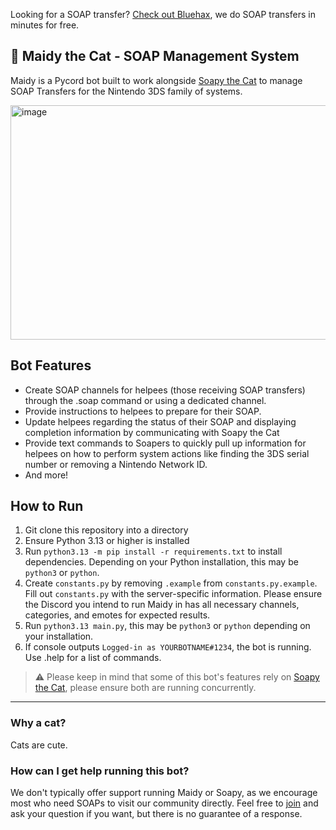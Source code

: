 Looking for a SOAP transfer? [Check out Bluehax](https://discord.gg/qNZePF6RxP), we do SOAP transfers in minutes for free.
## 🧼 Maidy the Cat - SOAP Management System
Maidy is a Pycord bot built to work alongside [Soapy the Cat](https://github.com/bluehaxreloaded/soap-cat) to manage SOAP Transfers for the Nintendo 3DS family of systems.

<img width="628" height="375" alt="image" src="https://github.com/user-attachments/assets/e21f8391-94e5-4564-a8cc-4c947bbb543b" />

## Bot Features
- Create SOAP channels for helpees (those receiving SOAP transfers) through the .soap command or using a dedicated channel.
- Provide instructions to helpees to prepare for their SOAP.
- Update helpees regarding the status of their SOAP and displaying completion information by communicating with Soapy the Cat
- Provide text commands to Soapers to quickly pull up information for helpees on how to perform system actions like finding the 3DS serial number or removing a Nintendo Network ID.
- And more!

## How to Run
1. Git clone this repository into a directory
2. Ensure Python 3.13 or higher is installed
3. Run `python3.13 -m pip install -r requirements.txt` to install dependencies. Depending on your Python installation, this may be `python3` or `python`.
4. Create `constants.py` by removing `.example` from `constants.py.example`. Fill out `constants.py` with the server-specific information. Please ensure the Discord you intend to run Maidy in has all necessary channels, categories, and emotes for expected results.
5. Run `python3.13 main.py`, this may be `python3` or `python` depending on your installation.
6. If console outputs `Logged-in as YOURBOTNAME#1234`, the bot is running. Use .help for a list of commands.

> ⚠️ Please keep in mind that some of this bot's features rely on [Soapy the Cat](https://github.com/bluehaxreloaded/soap-cat), please ensure both are running concurrently.
---
### Why a cat?
Cats are cute.

### How can I get help running this bot?
We don't typically offer support running Maidy or Soapy, as we encourage most who need SOAPs to visit our community directly. Feel free to [join](https://discord.gg/qNZePF6RxP) and ask your question if you want, but there is no guarantee of a response.
